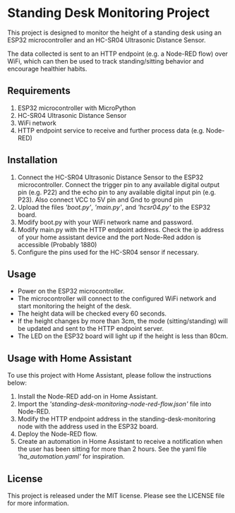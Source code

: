 # Standing Desk Monitoring Project

This project is designed to monitor the height of a standing desk using an ESP32 microcontroller and an HC-SR04 Ultrasonic Distance Sensor. 

The data collected is sent to an HTTP endpoint (e.g. a Node-RED flow) over WiFi, which can then be used to track standing/sitting behavior and encourage healthier habits.

## Requirements
1. ESP32 microcontroller with MicroPython
2. HC-SR04 Ultrasonic Distance Sensor
3. WiFi network
4. HTTP endpoint service to receive and further process data (e.g. Node-RED)

## Installation
1. Connect the HC-SR04 Ultrasonic Distance Sensor to the ESP32 microcontroller. Connect the trigger pin to any available digital output pin (e.g. P22) and the echo pin to any available digital input pin (e.g. P23). Also connect VCC to 5V pin and Gnd to ground pin
2. Upload the files *'boot.py'*, *'main.py'*, and *'hcsr04.py'* to the ESP32 board.
3. Modify boot.py with your WiFi network name and password.
4. Modify main.py with the HTTP endpoint address. Check the ip address of your home assistant device and the port Node-Red addon is accessible (Probably 1880)
5. Configure the pins used for the HC-SR04 sensor if necessary.

## Usage
- Power on the ESP32 microcontroller.
- The microcontroller will connect to the configured WiFi network and start monitoring the height of the desk.
- The height data will be checked every 60 seconds.
- If the height changes by more than 3cm, the mode (sitting/standing) will be updated and sent to the HTTP endpoint server.
- The LED on the ESP32 board will light up if the height is less than 80cm.

## Usage with Home Assistant
To use this project with Home Assistant, please follow the instructions below:

1. Install the Node-RED add-on in Home Assistant.
2. Import the *'standing-desk-monitoring-node-red-flow.json'* file into Node-RED.
3. Modify the HTTP endpoint address in the standing-desk-monitoring node with the address used in the ESP32 board.
4. Deploy the Node-RED flow.
5. Create an automation in Home Assistant to receive a notification when the user has been sitting for more than 2 hours. See the yaml file *'ha_automation.yaml'* for inspiration.

## License
This project is released under the MIT license. Please see the LICENSE file for more information.